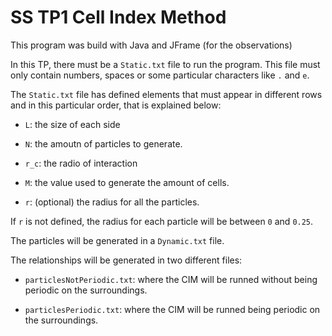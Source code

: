 # SS TP1 Cell Index Method

This program was build with Java and JFrame (for the observations)

In this TP, there must be a `Static.txt` file to run the program. This file must only contain numbers, spaces or  some particular characters like `.` and `e`.

The `Static.txt` file has defined elements that must appear in different rows and in this particular order, that is explained below:

- `L`: the size of each side

- `N`: the amoutn of particles to generate.

- `r_c`: the radio of interaction

- `M`: the value used to generate the amount of cells.

- `r`: (optional) the radius for all the particles.

If `r` is not defined, the radius for each particle will be between `0` and `0.25`.

The particles will be generated in a `Dynamic.txt` file.

The relationships will be generated in two different files:

- `particlesNotPeriodic.txt`: where the CIM will be runned without being periodic on the surroundings.

- `particlesPeriodic.txt`: where the CIM will be runned being periodic on the surroundings.
